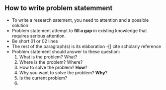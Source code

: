 ## How to write problem statemment
- To write a research satement, you need to attention and a possible solution
- Problem statement attempt to __fill a gap__ in existing knowledge that requires serious attention.
- Be short 01 or 02 lines
- The rest of the paragraph(s) is its elaboration
  -[] cite scholarly reference
- Problem statement should answer to these question:
  1. What is the problem? What?
  2. Where is the problem? Where?
  3. How to solve the problem? **How**?
  4. Why you want to solve the problem? **Why**?
  5. Is the current problem?
  6. 
